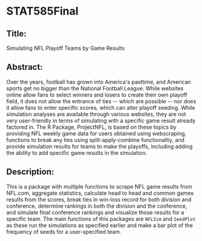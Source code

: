 # STAT585Final

## Title: 

Simulating NFL Playoff Teams by Game Results

## Abstract: 

Over the years, football has grown into America's pasttime, and American sports get no bigger than the National Football League.  While websites online allow fans to select winners and losers to create their own playoff field, it does not allow the entrance of ties -- which are possible -- nor does it allow fans to enter specific scores, which can alter playoff seeding.  While simulation analyses are available through various websites, they are not very user-friendly in terms of simulating with a specific game result already factored in.  The R Package, ProjectNFL, is based on these topics by providing NFL weekly game data for users obtained using webscraping, functions to break any ties using split-apply-combine functionality, and provide simulation results for teams to make the playoffs, including adding the ability to add specific game results in the simulation.

## Description:

This is a package with multiple functions to scrape NFL game results from NFL.com, aggregate statistics, calculate head to head and common games results from the scores, break ties in win-loss record for both division and conference, determine rankings in both the division and the conference, and simulate final conference rankings and visualize those results for a specific team.  The main functions of this packages are ```NFLSim``` and ```SeedPlot``` as these run the simulations as specified earlier and make a bar plot of the frequency of seeds for a user-specified team.
